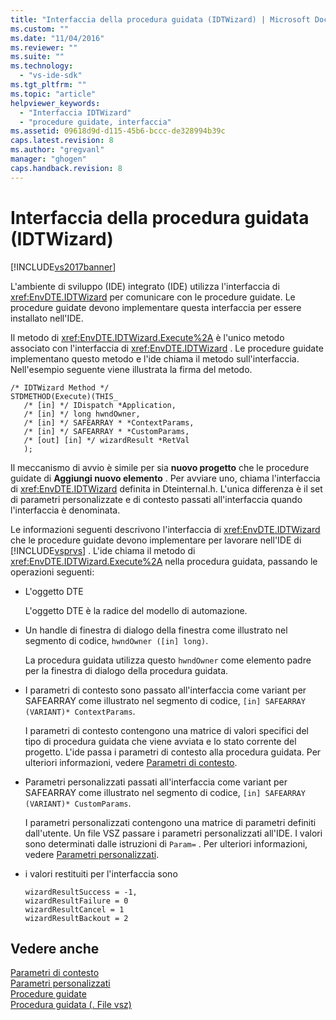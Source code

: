 ```yaml
---
title: "Interfaccia della procedura guidata (IDTWizard) | Microsoft Docs"
ms.custom: ""
ms.date: "11/04/2016"
ms.reviewer: ""
ms.suite: ""
ms.technology: 
  - "vs-ide-sdk"
ms.tgt_pltfrm: ""
ms.topic: "article"
helpviewer_keywords: 
  - "Interfaccia IDTWizard"
  - "procedure guidate, interfaccia"
ms.assetid: 09618d9d-d115-45b6-bccc-de328994b39c
caps.latest.revision: 8
ms.author: "gregvanl"
manager: "ghogen"
caps.handback.revision: 8
---
```

# Interfaccia della procedura guidata (IDTWizard)
[!INCLUDE[vs2017banner](../../code-quality/includes/vs2017banner.md)]

L'ambiente di sviluppo \(IDE\) integrato \(IDE\) utilizza l'interfaccia di <xref:EnvDTE.IDTWizard> per comunicare con le procedure guidate.  Le procedure guidate devono implementare questa interfaccia per essere installato nell'IDE.  
  
 Il metodo di <xref:EnvDTE.IDTWizard.Execute%2A> è l'unico metodo associato con l'interfaccia di <xref:EnvDTE.IDTWizard> .  Le procedure guidate implementano questo metodo e l'ide chiama il metodo sull'interfaccia.  Nell'esempio seguente viene illustrata la firma del metodo.  
  
```  
/* IDTWizard Method */  
STDMETHOD(Execute)(THIS_  
   /* [in] */ IDispatch *Application,  
   /* [in] */ long hwndOwner,  
   /* [in] */ SAFEARRAY * *ContextParams,  
   /* [in] */ SAFEARRAY * *CustomParams,  
   /* [out] [in] */ wizardResult *RetVal  
   );  
```  
  
 Il meccanismo di avvio è simile per sia **nuovo progetto** che le procedure guidate di **Aggiungi nuovo elemento** .  Per avviare uno, chiama l'interfaccia di <xref:EnvDTE.IDTWizard> definita in Dteinternal.h.  L'unica differenza è il set di parametri personalizzate e di contesto passati all'interfaccia quando l'interfaccia è denominata.  
  
 Le informazioni seguenti descrivono l'interfaccia di <xref:EnvDTE.IDTWizard> che le procedure guidate devono implementare per lavorare nell'IDE di [!INCLUDE[vsprvs](../../code-quality/includes/vsprvs_md.md)] .  L'ide chiama il metodo di <xref:EnvDTE.IDTWizard.Execute%2A> nella procedura guidata, passando le operazioni seguenti:  
  
-   L'oggetto DTE  
  
     L'oggetto DTE è la radice del modello di automazione.  
  
-   Un handle di finestra di dialogo della finestra come illustrato nel segmento di codice, `hwndOwner ([in] long)`.  
  
     La procedura guidata utilizza questo `hwndOwner` come elemento padre per la finestra di dialogo della procedura guidata.  
  
-   I parametri di contesto sono passato all'interfaccia come variant per SAFEARRAY come illustrato nel segmento di codice, `[in] SAFEARRAY (VARIANT)* ContextParams`.  
  
     I parametri di contesto contengono una matrice di valori specifici del tipo di procedura guidata che viene avviata e lo stato corrente del progetto.  L'ide passa i parametri di contesto alla procedura guidata.  Per ulteriori informazioni, vedere [Parametri di contesto](../../extensibility/internals/context-parameters.md).  
  
-   Parametri personalizzati passati all'interfaccia come variant per SAFEARRAY come illustrato nel segmento di codice, `[in] SAFEARRAY (VARIANT)* CustomParams`.  
  
     I parametri personalizzati contengono una matrice di parametri definiti dall'utente.  Un file VSZ passare i parametri personalizzati all'IDE.  I valori sono determinati dalle istruzioni di `Param=` .  Per ulteriori informazioni, vedere [Parametri personalizzati](../../extensibility/internals/custom-parameters.md).  
  
-   i valori restituiti per l'interfaccia sono  
  
    ```  
    wizardResultSuccess = -1,  
    wizardResultFailure = 0  
    wizardResultCancel = 1  
    wizardResultBackout = 2  
    ```  
  
## Vedere anche  
 [Parametri di contesto](../../extensibility/internals/context-parameters.md)   
 [Parametri personalizzati](../../extensibility/internals/custom-parameters.md)   
 [Procedure guidate](../../extensibility/internals/wizards.md)   
 [Procedura guidata \(. File vsz\)](../../extensibility/internals/wizard-dot-vsz-file.md)